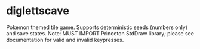 # diglettscave
Pokemon themed tile game. Supports deterministic seeds (numbers only) and save states. Note: MUST IMPORT Princeton StdDraw library; please see documentation for valid and invalid keypresses.
